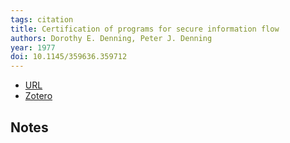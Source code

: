 ```yaml
---
tags: citation
title: Certification of programs for secure information flow
authors: Dorothy E. Denning, Peter J. Denning
year: 1977
doi: 10.1145/359636.359712
---
```


- [URL](https://dl.acm.org/doi/10.1145/359636.359712)
- [Zotero](zotero://select/items/@denningCertificationProgramsSecure1977)

## Notes

